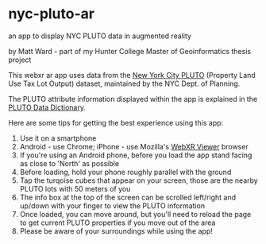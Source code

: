 # nyc-pluto-ar
an app to display NYC PLUTO data in augmented reality

by Matt Ward - part of my Hunter College Master of Geoinformatics thesis project

This webxr ar app uses data from the [New York City PLUTO](https://www1.nyc.gov/site/planning/data-maps/open-data/dwn-pluto-mappluto.page) (Property Land Use Tax Lot Output) dataset, maintained by the NYC Dept. of Planning.

The PLUTO attribute information displayed within the app is explained in the [PLUTO Data Dictionary](https://www1.nyc.gov/assets/planning/download/pdf/data-maps/open-data/pluto_datadictionary.pdf?v=21v4).

Here are some tips for getting the best experience using this app:

1. Use it on a smartphone
2. Android - use Chrome; iPhone - use Mozilla's [WebXR Viewer](https://apps.apple.com/us/app/webxr-viewer/id1295998056) browser
3. If you're using an Android phone, before you load the app stand facing as close to 'North' as possible
4. Before loading, hold your phone roughly parallel with the ground
5. Tap the turqoise cubes that appear on your screen, those are the nearby PLUTO lots with 50 meters of you
6. The info box at the top of the screen can be scrolled left/right and up/down with your finger to view the PLUTO information
7. Once loaded, you can move around, but you'll need to reload the page to get current PLUTO properties if you move out of the area
8. Please be aware of your surroundings while using the app!
